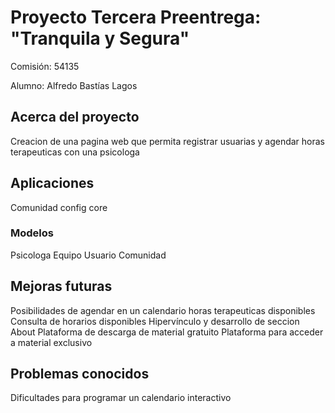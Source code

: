 # Proyecto Tercera Preentrega: "Tranquila y Segura"

Comisión: 54135

Alumno: Alfredo Bastías Lagos

## Acerca del proyecto

Creacion de una pagina web que permita registrar usuarias y agendar horas terapeuticas con una psicologa

## Aplicaciones

Comunidad
config
core

### Modelos

Psicologa
Equipo
Usuario
Comunidad

## Mejoras futuras

Posibilidades de agendar en un calendario horas terapeuticas disponibles
Consulta de horarios disponibles
Hipervínculo y desarrollo de seccion About
Plataforma de descarga de material gratuito
Plataforma para acceder a material exclusivo

## Problemas conocidos

Dificultades para programar un calendario interactivo